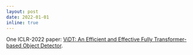 ```yaml
---
layout: post
date: 2022-01-01
inline: true
---
```


One ICLR-2022 paper: <a href="https://openreview.net/forum?id=w4cXZDDib1H">ViDT: An Efficient and Effective Fully Transformer-based Object Detector</a>.